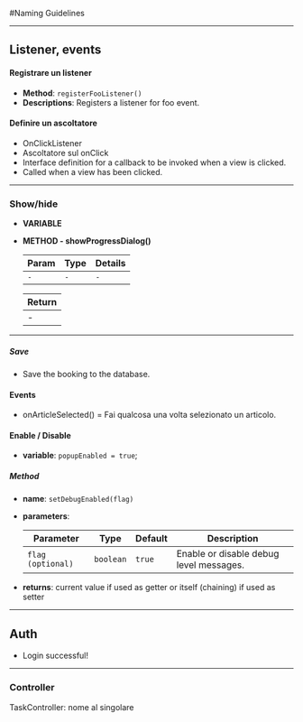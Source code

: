 #Naming Guidelines

---
## Listener, events

#### Registrare un listener
* **Method**: `registerFooListener()`
* **Descriptions**: Registers a listener for foo event.

#### Definire un ascoltatore
* OnClickListener
* Ascoltatore sul onClick
* Interface definition for a callback to be invoked when a view is clicked.
* Called when a view has been clicked.
 
---
### Show/hide
* **VARIABLE**

* **METHOD - showProgressDialog()**

  | Param | Type | Details |
  | --------- | ---- | ------- |
  | `-` | `-` | `-` |


  | Return |
  | ------ |
  |-|
  
---

##### Save
* Save the booking to the database. 

#### Events
* onArticleSelected() = Fai qualcosa una volta selezionato un articolo.

#### Enable / Disable
* **variable**: `popupEnabled = true`;

##### Method
* **name**: `setDebugEnabled(flag)`
* **parameters**:

  | Parameter | Type | Default | Description |
  | --------- | ---- | ------- | ----------- |
  | `flag (optional)` | `boolean` | `true` | Enable or disable debug level messages. |

* **returns**: current value if used as getter or itself (chaining) if used as setter

--- 

## Auth
* Login successful!

--- 
### Controller
TaskController: nome al singolare
